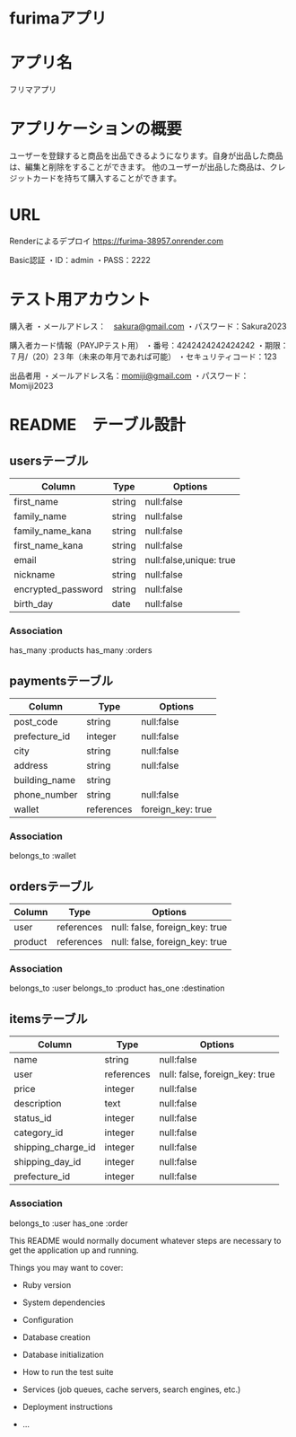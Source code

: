 # furimaアプリ

# アプリ名
フリマアプリ

# アプリケーションの概要
ユーザーを登録すると商品を出品できるようになります。自身が出品した商品は、編集と削除をすることができます。
他のユーザーが出品した商品は、クレジットカードを持ちて購入することができます。

# URL
Renderによるデプロイ
https://furima-38957.onrender.com

Basic認証
・ID：admin
・PASS：2222

# テスト用アカウント

購入者
・メールアドレス：　sakura@gmail.com
・パスワード：Sakura2023

購入者カード情報（PAYJPテスト用）
・番号：4242424242424242
・期限：７月/（20）2３年（未来の年月であれば可能）
・セキュリティコード：123

出品者用
・メールアドレス名：momiji@gmail.com
・パスワード：Momiji2023



# README　テーブル設計

## usersテーブル
| Column            |  Type  |  Options   |
| ----------------- | ------ | ---------- |
| first_name        | string | null:false |
| family_name       | string | null:false |
| family_name_kana  | string | null:false |
| first_name_kana   | string | null:false |
| email             | string | null:false,unique: true |
| nickname          | string | null:false |
| encrypted_password | string | null:false |
| birth_day         | date   | null:false |

### Association
has_many :products 
has_many :orders

## paymentsテーブル
| Column            |  Type  |  Options   |
| ----------------- | ------ | ---------- |
| post_code         | string | null:false | 
| prefecture_id     | integer | null:false | 
| city              | string | null:false | 
| address           | string | null:false |
| building_name     | string |            |
| phone_number      | string | null:false |
| wallet            | references | foreign_key: true | 

### Association
belongs_to :wallet 


## ordersテーブル
| Column            |  Type  |  Options   |
| ----------------- | ------ | ---------- |
| user              | references | null: false, foreign_key: true |
| product           | references | null: false, foreign_key: true |

### Association
belongs_to :user
belongs_to :product
has_one :destination


## itemsテーブル
| Column            | Type   |  Options   |
| ----------------- | ------ | ---------- |
| name              | string | null:false |
| user              | references | null: false, foreign_key: true |
| price             | integer | null:false |
| description       | text   | null:false | 
| status_id         | integer | null:false |
| category_id       | integer | null:false |
| shipping_charge_id | integer | null:false | 
| shipping_day_id  | integer | null:false |  
| prefecture_id     | integer | null:false | 

### Association
belongs_to :user
has_one :order


This README would normally document whatever steps are necessary to get the
application up and running.

Things you may want to cover:

* Ruby version

* System dependencies

* Configuration

* Database creation

* Database initialization

* How to run the test suite

* Services (job queues, cache servers, search engines, etc.)

* Deployment instructions

* ...
